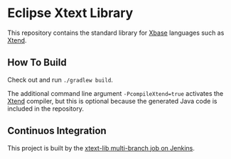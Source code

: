 # Eclipse Xtext Library

This repository contains the standard library for [Xbase](https://www.eclipse.org/Xtext/documentation/305_xbase.html) languages such as [Xtend](http://xtend-lang.org).

## How To Build

Check out and run `./gradlew build`.

The additional command line argument `-PcompileXtend=true` activates the [Xtend](http://xtend-lang.org) compiler, but this is optional because the generated Java code is included in the repository.

## Continuos Integration

This project is built by the [xtext-lib multi-branch job on Jenkins](http://services.typefox.io/open-source/jenkins/job/xtext-lib/).
